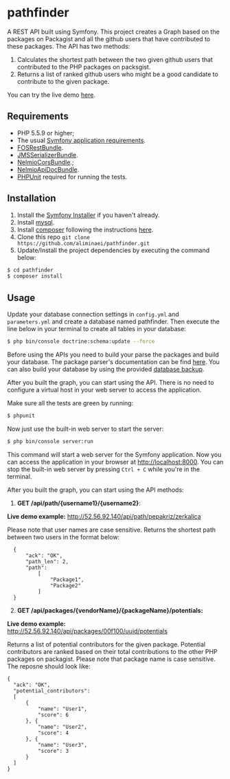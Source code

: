 pathfinder
===========

A REST API built using Symfony. This project creates a Graph based on the packages on Packagist and all the github users that have contributed to these packages.
The API has two methods:
1. Calculates the shortest path between the two given github users that contributed to the PHP packages on packsgist.
2. Returns a list of ranked github users who might be a good candidate to contribute to the given package.

You can try the live demo [here](http://52.56.92.140/).

Requirements
------------

  * PHP 5.5.9 or higher;
  * The usual [Symfony application requirements](http://symfony.com/doc/current/reference/requirements.html).
  * [FOSRestBundle](https://github.com/FriendsOfSymfony/FOSRestBundle).
  * [JMSSerializerBundle](https://github.com/schmittjoh/JMSSerializerBundle).
  * [NelmioCorsBundle](https://github.com/nelmio/NelmioCorsBundle).;
  * [NelmioApiDocBundle](https://github.com/nelmio/NelmioApiDocBundle).
  * [PHPUnit](https://phpunit.de/) required for running the tests.

Installation
------------

1. Install the [Symfony Installer](https://github.com/symfony/symfony-installer) if you haven't already.
2. Install [mysql](https://www.mysql.com/).
3. Install [composer](http://getcomposer.org/) following the instructions [here](http://getcomposer.org/).
4. Clone this repo `git clone https://github.com/aliminaei/pathfinder.git`
5. Update/Install the project dependencies by executing the command below:
```bash
$ cd pathfinder
$ composer install
```

Usage
-----
Update your database connection settings in `config.yml` and `parameters.yml` and create a database named pathfinder.
Then execute the line below in your terminal to create all tables in your database:

```bash
$ php bin/console doctrine:schema:update --force
```


Before using the APIs you need to build your parse the packages and build your database.
The package parser's documentation can be find [here](https://github.com/aliminaei/pathfinder/tree/master/package_parser).
You can also build your database by using the provided [database backup](https://github.com/aliminaei/pathfinder/blob/master/database/db.sql).

After you built the graph, you can start using the API.
There is no need to configure a virtual host in your web server to access the application.

Make sure all the tests are green by running:
```bash
$ phpunit
```

Now just use the built-in web server to start the server:

```bash
$ php bin/console server:run
```

This command will start a web server for the Symfony application. Now you can
access the application in your browser at <http://localhost:8000>. You can
stop the built-in web server by pressing `Ctrl + C` while you're in the
terminal.

After you built the graph, you can start using the API methods:

1. <b>GET /api/path/{username1}/{username2}</b>: 
  
  <b>Live demo example:</b> http://52.56.92.140/api/path/pepakriz/zerkalica

  Please note that user names are case sensitive.
  Returns the shortest path between two users in the format below:
  ```
    {
        "ack": "OK",
        "path_len": 2,
        "path": 
            [
                "Package1",
                "Package2"
            ]
    }
  ```

2. <b>GET /api/packages/{vendorName}/{packageName}/potentials:</b>
  
  <b>Live demo example:</b> http://52.56.92.140/api/packages/00f100/uuid/potentials

  Returns a list of potential contributors for the given package. Potential contributors are ranked based on their total contributions to the other PHP packages on packagist.
  Please note that package name is case sensitive.
  The reposne should look like: 
  ```
  {
    "ack": "OK",
    "potential_contributors": 
    [
        {
            "name": "User1",
            "score": 6
        }, {
            "name": "User2",
            "score": 4
        }, {
            "name": "User3",
            "score": 3
        }
    ]
  }
  ```

